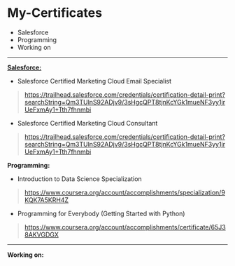 # My-Certificates
* Salesforce
* Programming
* Working on
--------------------------------------
<strong><u>Salesforce:</u></strong>
* Salesforce Certified Marketing Cloud Email Specialist<br>
> https://trailhead.salesforce.com/credentials/certification-detail-print?searchString=Qm3TUlnS92ADjv9/3sHgcQPT8tjnKcYGk1mueNF3yy1jrUeFxmAy1+Tth7fhnmbi
* Salesforce Certified Marketing Cloud Consultant<br>
 > https://trailhead.salesforce.com/credentials/certification-detail-print?searchString=Qm3TUlnS92ADjv9/3sHgcQPT8tjnKcYGk1mueNF3yy1jrUeFxmAy1+Tth7fhnmbi

<b>Programming:</b>
* Introduction to Data Science Specialization <br>
 > https://www.coursera.org/account/accomplishments/specialization/9KQK7A5KRH4Z
* Programming for Everybody (Getting Started with Python) <br>
 > https://www.coursera.org/account/accomplishments/certificate/65J38AKVGDGX
--------------------------------------
<b>Working on:</b>
